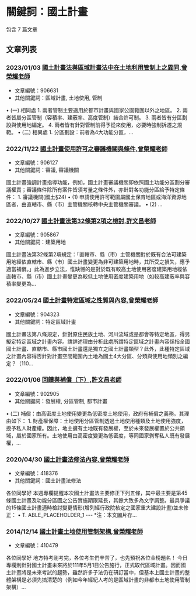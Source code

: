 # 關鍵詞：國土計畫

包含 7 篇文章

## 文章列表

### 2023/01/03 [國土計畫法與區域計畫法中在土地利用管制上之異同,曾榮耀老師](../../articles/906631_%E5%9C%8B%E5%9C%9F%E8%A8%88%E7%95%AB%E6%B3%95%E8%88%87%E5%8D%80%E5%9F%9F%E8%A8%88%E7%95%AB%E6%B3%95%E4%B8%AD%E5%9C%A8%E5%9C%9F%E5%9C%B0%E5%88%A9%E7%94%A8%E7%AE%A1%E5%88%B6%E4%B8%8A%E4%B9%8B%E7%95%B0%E5%90%8C%2C%E6%9B%BE%E6%A6%AE%E8%80%80%E8%80%81%E5%B8%AB.md)
- 文章編號：906631
- 其他關鍵詞：區域計畫, 土地使用, 管制

• (一) 相同處 1. 兩者管制主要適用於都市計畫與國家公園範圍以外之地區。 2. 兩者皆屬分區管制（容積率、建蔽率、高度管制）結合許可制。 3. 兩者皆有分區劃設與使用地編定。 4. 兩者皆有針對管制前得予從來使用，必要時強制拆遷之規範。 • (二) 相異處 1. 分區劃設：前者為4大功能分區，...

### 2022/11/22 [國土計畫使用許可之審議機關與條件,曾榮耀老師](../../articles/906127_%E5%9C%8B%E5%9C%9F%E8%A8%88%E7%95%AB%E4%BD%BF%E7%94%A8%E8%A8%B1%E5%8F%AF%E4%B9%8B%E5%AF%A9%E8%AD%B0%E6%A9%9F%E9%97%9C%E8%88%87%E6%A2%9D%E4%BB%B6%2C%E6%9B%BE%E6%A6%AE%E8%80%80%E8%80%81%E5%B8%AB.md)
- 文章編號：906127
- 其他關鍵詞：審議, 審議機關

國土計畫強調計畫指導功能，例如，國土計畫審議機關即依照國土功能分區劃分審議權責；審議條件除所有案件皆須考量之條件外，亦針對各功能分區給予特定條件： 1. 審議機關(國土§24) • (1) 申請使用許可範圍屬國土保育地區或海洋資源地區者，由直轄市、縣（市）主管機關核轉中央主管機關審議。 • (2) ...

### 2022/10/27 [國土計畫法第32條第2項之檢討,許文昌老師](../../articles/905867_%E5%9C%8B%E5%9C%9F%E8%A8%88%E7%95%AB%E6%B3%95%E7%AC%AC32%E6%A2%9D%E7%AC%AC2%E9%A0%85%E4%B9%8B%E6%AA%A2%E8%A8%8E%2C%E8%A8%B1%E6%96%87%E6%98%8C%E8%80%81%E5%B8%AB.md)
- 文章編號：905867
- 其他關鍵詞：建築用地

國土計畫法第32條第2項規定：「直轄市、縣（市）主管機關對於既有合法可建築用地經依直轄市、縣（市）國土計畫變更為非可建築用地時，其所受之損失，應予適當補償。」此為進步立法，惟缺憾的是對於既有較高土地使用密度建築用地經依直轄市、縣（市）國土計畫變更為較低土地使用密度建築用地（如較高建蔽率與容積率變更為...

### 2022/05/24 [國土計畫特定區域之性質與內容,曾榮耀老師](../../articles/904323_%E5%9C%8B%E5%9C%9F%E8%A8%88%E7%95%AB%E7%89%B9%E5%AE%9A%E5%8D%80%E5%9F%9F%E4%B9%8B%E6%80%A7%E8%B3%AA%E8%88%87%E5%85%A7%E5%AE%B9%2C%E6%9B%BE%E6%A6%AE%E8%80%80%E8%80%81%E5%B8%AB.md)
- 文章編號：904323
- 其他關鍵詞：特定區域計畫

國土計畫法第八條規定，針對原住民族土地、河川流域或是都會等特定地區，得另擬定特定區域之計畫內容。請詳述理由分析此處所謂特定區域之計畫內容係指全國國土計畫、直轄市、縣市國土計畫還是獨立之國土計畫類型？此外，此種特定區域之計畫內容得否針對計畫空間範圍內土地為國土4大分區、分類與使用地類別之編定？（110...

### 2022/01/06 [回饋與補償（下）,許文昌老師](../../articles/902905_%E5%9B%9E%E9%A5%8B%E8%88%87%E8%A3%9C%E5%84%9F%EF%BC%88%E4%B8%8B%EF%BC%89%2C%E8%A8%B1%E6%96%87%E6%98%8C%E8%80%81%E5%B8%AB.md)
- 文章編號：902905
- 其他關鍵詞：發展權, 分區管制, 都市計畫

• (二) 補償：由高密度土地使用變更為低密度土地使用，政府有補償之義務。其理由如下： 1. 財產權保障：土地使用分區管制透過土地使用種類及土地使用強度，授予私人財產權。因此，地主擁有土地既有發展權，至於未來發展權置於公共領域，屬於國家所有。土地使用由高密度變更為低密度，等同國家剝奪私人既有發展權，...

### 2020/04/30 [國土計畫法修法內容,曾榮耀老師](../../articles/418376_%E5%9C%8B%E5%9C%9F%E8%A8%88%E7%95%AB%E6%B3%95%E4%BF%AE%E6%B3%95%E5%85%A7%E5%AE%B9%2C%E6%9B%BE%E6%A6%AE%E8%80%80%E8%80%81%E5%B8%AB.md)
- 文章編號：418376
- 其他關鍵詞：國土計畫法修法

各位同學好 本週專欄提醒本次國土計畫法主要修正下列五條，其中最主要是第45條國土計畫及功能分區圖之公告實施期限延長，其餘大致多為文字調整。最具爭議的15條國土計畫適時檢討變更情形(增列經行政院核定之國家重大建設計畫)並未修正： • T. ABLE_PLACEHOLDER_1 --- *注：本文圖片存...

### 2014/12/14 [國土計畫土地使用管制架構,曾榮耀老師](../../articles/410479_%E5%9C%8B%E5%9C%9F%E8%A8%88%E7%95%AB%E5%9C%9F%E5%9C%B0%E4%BD%BF%E7%94%A8%E7%AE%A1%E5%88%B6%E6%9E%B6%E6%A7%8B%2C%E6%9B%BE%E6%A6%AE%E8%80%80%E8%80%81%E5%B8%AB.md)
- 文章編號：410479

各位同學好 地方特考剛考完，各位考生們辛苦了，也先預祝各位金榜題名！ 今日專欄則針對國土計畫未來將於111年5月1日公告施行，正式取代區域計畫。因而國土計畫將是未來考試的趨勢，雖然許多子法仍在研訂當中，但基本上國土計畫的整體架構是必須先搞清楚的（例如今年經紀人考的是區域計畫的非都市土地使用管制架構）...
